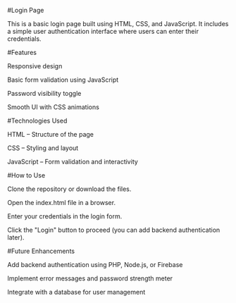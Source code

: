 #Login Page




This is a basic login page built using HTML, CSS, and JavaScript. It includes a simple user authentication interface where users can enter their credentials.

#Features



Responsive design

Basic form validation using JavaScript

Password visibility toggle

Smooth UI with CSS animations

#Technologies Used



HTML – Structure of the page

CSS – Styling and layout

JavaScript – Form validation and interactivity

#How to Use


Clone the repository or download the files.

Open the index.html file in a browser.

Enter your credentials in the login form.

Click the "Login" button to proceed (you can add backend authentication later).


#Future Enhancements



Add backend authentication using PHP, Node.js, or Firebase

Implement error messages and password strength meter

Integrate with a database for user management

